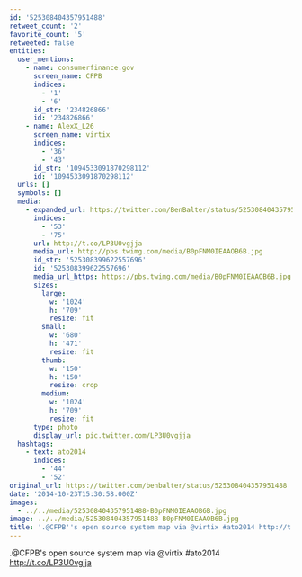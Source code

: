 ```yaml
---
id: '525308404357951488'
retweet_count: '2'
favorite_count: '5'
retweeted: false
entities:
  user_mentions:
    - name: consumerfinance.gov
      screen_name: CFPB
      indices:
        - '1'
        - '6'
      id_str: '234826866'
      id: '234826866'
    - name: AlexX_L26
      screen_name: virtix
      indices:
        - '36'
        - '43'
      id_str: '1094533091870298112'
      id: '1094533091870298112'
  urls: []
  symbols: []
  media:
    - expanded_url: https://twitter.com/BenBalter/status/525308404357951488/photo/1
      indices:
        - '53'
        - '75'
      url: http://t.co/LP3U0vgjja
      media_url: http://pbs.twimg.com/media/B0pFNM0IEAAOB6B.jpg
      id_str: '525308399622557696'
      id: '525308399622557696'
      media_url_https: https://pbs.twimg.com/media/B0pFNM0IEAAOB6B.jpg
      sizes:
        large:
          w: '1024'
          h: '709'
          resize: fit
        small:
          w: '680'
          h: '471'
          resize: fit
        thumb:
          w: '150'
          h: '150'
          resize: crop
        medium:
          w: '1024'
          h: '709'
          resize: fit
      type: photo
      display_url: pic.twitter.com/LP3U0vgjja
  hashtags:
    - text: ato2014
      indices:
        - '44'
        - '52'
original_url: https://twitter.com/benbalter/status/525308404357951488
date: '2014-10-23T15:30:58.000Z'
images:
  - ../../media/525308404357951488-B0pFNM0IEAAOB6B.jpg
image: ../../media/525308404357951488-B0pFNM0IEAAOB6B.jpg
title: '.@CFPB''s open source system map via @virtix #ato2014 http://t.co/LP3U0vgjja'
---
```


.@CFPB's open source system map via @virtix #ato2014 http://t.co/LP3U0vgjja